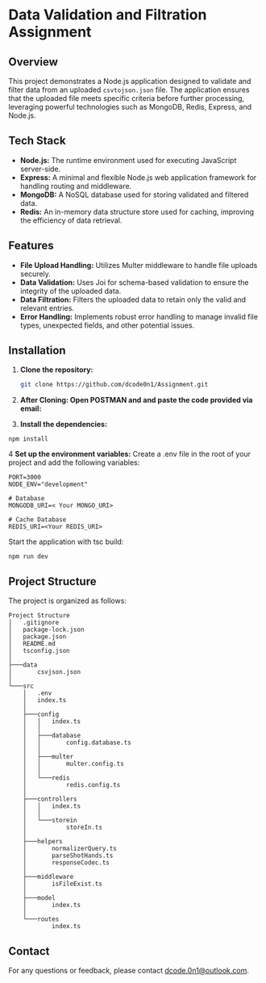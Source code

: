 # Data Validation and Filtration Assignment

## Overview

This project demonstrates a Node.js application designed to validate and filter data from an uploaded `csvtojson.json` file. The application ensures that the uploaded file meets specific criteria before further processing, leveraging powerful technologies such as MongoDB, Redis, Express, and Node.js.

## Tech Stack

- **Node.js:** The runtime environment used for executing JavaScript server-side.
- **Express:** A minimal and flexible Node.js web application framework for handling routing and middleware.
- **MongoDB:** A NoSQL database used for storing validated and filtered data.
- **Redis:** An in-memory data structure store used for caching, improving the efficiency of data retrieval.

## Features

- **File Upload Handling:** Utilizes Multer middleware to handle file uploads securely.
- **Data Validation:** Uses Joi for schema-based validation to ensure the integrity of the uploaded data.
- **Data Filtration:** Filters the uploaded data to retain only the valid and relevant entries.
- **Error Handling:** Implements robust error handling to manage invalid file types, unexpected fields, and other potential issues.

## Installation

1. **Clone the repository:**
   ```bash
   git clone https://github.com/dcode0n1/Assignment.git
   ```
2. **After Cloning: Open POSTMAN and and paste the code provided via email:**

3. **Install the dependencies:**

```
npm install
```

4 **Set up the environment variables:**
Create a .env file in the root of your project and add the following variables:

```
PORT=3000
NODE_ENV="development"

# Database
MONGODB_URI=< Your MONGO_URI>

# Cache Database
REDIS_URI=<Your REDIS_URI>
```

Start the application with tsc build:

```
npm run dev
```

## Project Structure
The project is organized as follows:
```
Project Structure
│   .gitignore
│   package-lock.json
│   package.json
│   README.md
│   tsconfig.json
│   
├───data
│       csvjson.json
│       
└───src
    │   .env
    │   index.ts
    │
    ├───config
    │   │   index.ts
    │   │
    │   ├───database
    │   │       config.database.ts
    │   │
    │   ├───multer
    │   │       multer.config.ts
    │   │
    │   └───redis
    │           redis.config.ts
    │
    ├───controllers
    │   │   index.ts
    │   │
    │   └───storein
    │           storeIn.ts
    │
    ├───helpers
    │       normalizerQuery.ts
    │       parseShotHands.ts
    │       responseCodec.ts
    │
    ├───middleware
    │       isFileExist.ts
    │
    ├───model
    │       index.ts
    │
    └───routes
            index.ts

```


## Contact 
For any questions or feedback, please contact dcode.0n1@outlook.com.
